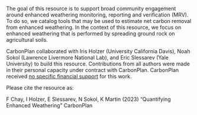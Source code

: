 The goal of this resource is to support broad community engagement around enhanced weathering monitoring, reporting and verification (MRV). To do so, we catalog tools that may be used to estimate net carbon removal from enhanced weathering. In the context of this resource, we focus on enhanced weathering that is performed by spreading ground rock on agricultural soils.

CarbonPlan collaborated with Iris Holzer (University California Davis), Noah Sokol (Lawrence Livermore National Lab), and Eric Slessarev (Yale University) to build this resource. Contributions from all authors were made in their personal capacity under contract with CarbonPlan. CarbonPlan received [no specific financial support](https://carbonplan.org/funding) for this work.

Please cite the resource as:

F Chay, I Holzer, E Slessarev, N Sokol, K Martin (2023) “Quantifying Enhanced Weathering” CarbonPlan
